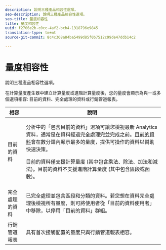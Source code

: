 ```yaml
---
description: 說明三種產品相容性選項。
seo-description: 說明三種產品相容性選項。
seo-title: 量度相容性
title: 量度相容性
uuid: f2706e2b-c0cc-4af2-bcb4-1318796e9845
translation-type: tm+mt
source-git-commit: 8c4c368a84ba5499d85f0b7512c99de47ddb14c2

---
```



# 量度相容性

說明三種產品相容性選項。

在計算量度產生器中建立計算量度或進階計算量度後，您的量度會顯示為與一或多個選項相容: 目前的資料、完全處理的資料或行銷管道報表。

<table id="table_DF7F6D55467B4B76AC34026465D44F7A"> 
 <thead> 
  <tr> 
   <th colname="col1" class="entry"> 相容 </th> 
   <th colname="col2" class="entry"> 說明 </th> 
  </tr>
 </thead>
 <tbody> 
  <tr> 
   <td colname="col1"> 目前的資料 </td> 
   <td colname="col2"> <p>分析中的「包含目前的資料」選項可讓您檢視最新 Analytics 資料，通常是在資料經過完全處理完並完成之前。<a href="https://marketing.adobe.com/resources/help/en_US/reference/data_latency.html"  >目前的資料</a>會在數分鐘內顯示最多的量度，提供可操作的資料以幫助快速決策。 </p> <p>目前的資料僅支援計算量度 (其中包含乘法、除法、加法和減法)。目前的資料不支援進階計算量度 (其中包含區段或函數)。 </p> </td> 
  </tr> 
  <tr> 
   <td colname="col1"> 完全處理的資料 </td> 
   <td colname="col2"> <p>已完全處理並包含區段和分類的資料。若您想在資料完全處理後檢視所有量度，則可將使用者從「目前的資料使用者」中移除，以停用「目前的資料」群組。 </p> </td> 
  </tr> 
  <tr> 
   <td colname="col1"> 行銷管道報表 </td> 
   <td colname="col2"> <p>具有首次接觸配置的量度只與行銷管道報表相容。 </p> </td> 
  </tr> 
 </tbody> 
</table>

